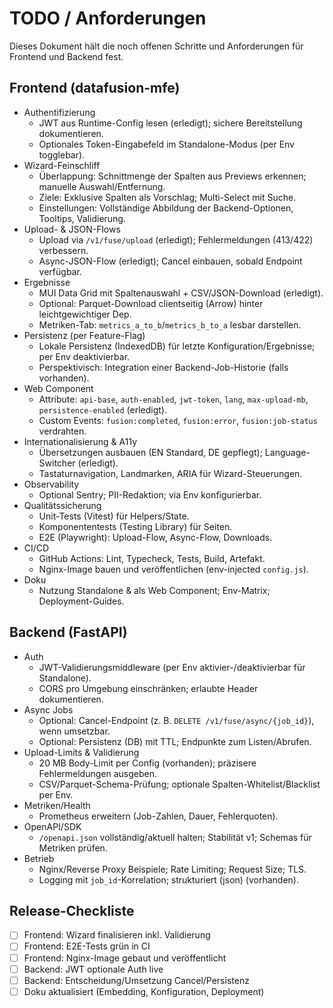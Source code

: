 # TODO / Anforderungen

Dieses Dokument hält die noch offenen Schritte und Anforderungen für Frontend und Backend fest.

## Frontend (datafusion-mfe)
- Authentifizierung
  - JWT aus Runtime-Config lesen (erledigt); sichere Bereitstellung dokumentieren.
  - Optionales Token-Eingabefeld im Standalone-Modus (per Env togglebar).
- Wizard-Feinschliff
  - Überlappung: Schnittmenge der Spalten aus Previews erkennen; manuelle Auswahl/Entfernung.
  - Ziele: Exklusive Spalten als Vorschlag; Multi-Select mit Suche.
  - Einstellungen: Vollständige Abbildung der Backend-Optionen, Tooltips, Validierung.
- Upload- & JSON-Flows
  - Upload via `/v1/fuse/upload` (erledigt); Fehlermeldungen (413/422) verbessern.
  - Async-JSON-Flow (erledigt); Cancel einbauen, sobald Endpoint verfügbar.
- Ergebnisse
  - MUI Data Grid mit Spaltenauswahl + CSV/JSON-Download (erledigt).
  - Optional: Parquet-Download clientseitig (Arrow) hinter leichtgewichtiger Dep.
  - Metriken-Tab: `metrics_a_to_b`/`metrics_b_to_a` lesbar darstellen.
- Persistenz (per Feature-Flag)
  - Lokale Persistenz (IndexedDB) für letzte Konfiguration/Ergebnisse; per Env deaktivierbar.
  - Perspektivisch: Integration einer Backend-Job-Historie (falls vorhanden).
- Web Component
  - Attribute: `api-base`, `auth-enabled`, `jwt-token`, `lang`, `max-upload-mb`, `persistence-enabled` (erledigt).
  - Custom Events: `fusion:completed`, `fusion:error`, `fusion:job-status` verdrahten.
- Internationalisierung & A11y
  - Übersetzungen ausbauen (EN Standard, DE gepflegt); Language-Switcher (erledigt).
  - Tastaturnavigation, Landmarken, ARIA für Wizard-Steuerungen.
- Observability
  - Optional Sentry; PII-Redaktion; via Env konfigurierbar.
- Qualitätssicherung
  - Unit-Tests (Vitest) für Helpers/State.
  - Komponententests (Testing Library) für Seiten.
  - E2E (Playwright): Upload-Flow, Async-Flow, Downloads.
- CI/CD
  - GitHub Actions: Lint, Typecheck, Tests, Build, Artefakt.
  - Nginx-Image bauen und veröffentlichen (env-injected `config.js`).
- Doku
  - Nutzung Standalone & als Web Component; Env-Matrix; Deployment-Guides.

## Backend (FastAPI)
- Auth
  - JWT-Validierungsmiddleware (per Env aktivier-/deaktivierbar für Standalone).
  - CORS pro Umgebung einschränken; erlaubte Header dokumentieren.
- Async Jobs
  - Optional: Cancel-Endpoint (z. B. `DELETE /v1/fuse/async/{job_id}`), wenn umsetzbar.
  - Optional: Persistenz (DB) mit TTL; Endpunkte zum Listen/Abrufen.
- Upload-Limits & Validierung
  - 20 MB Body-Limit per Config (vorhanden); präzisere Fehlermeldungen ausgeben.
  - CSV/Parquet-Schema-Prüfung; optionale Spalten-Whitelist/Blacklist per Env.
- Metriken/Health
  - Prometheus erweitern (Job-Zahlen, Dauer, Fehlerquoten).
- OpenAPI/SDK
  - `/openapi.json` vollständig/aktuell halten; Stabilität v1; Schemas für Metriken prüfen.
- Betrieb
  - Nginx/Reverse Proxy Beispiele; Rate Limiting; Request Size; TLS.
  - Logging mit `job_id`-Korrelation; strukturiert (json) (vorhanden).

## Release-Checkliste
- [ ] Frontend: Wizard finalisieren inkl. Validierung
- [ ] Frontend: E2E-Tests grün in CI
- [ ] Frontend: Nginx-Image gebaut und veröffentlicht
- [ ] Backend: JWT optionale Auth live
- [ ] Backend: Entscheidung/Umsetzung Cancel/Persistenz
- [ ] Doku aktualisiert (Embedding, Konfiguration, Deployment)